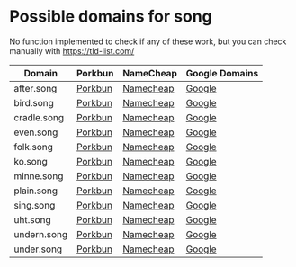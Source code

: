 # Possible domains for song

No function implemented to check if any of these work, but you can check manually with https://tld-list.com/

| Domain | Porkbun | NameCheap | Google Domains |
|---|---|---|---|
| after.song | [Porkbun](https://porkbun.com/checkout/search?prb=e814663da1&tlds=&idnLanguage=&search=search&q=after.song) | [Namecheap](https://www.namecheap.com/domains/registration/results/?domain=after.song) | [Google](https://domains.google.com/registrar/search?searchTerm=after.song) |
| bird.song | [Porkbun](https://porkbun.com/checkout/search?prb=e814663da1&tlds=&idnLanguage=&search=search&q=bird.song) | [Namecheap](https://www.namecheap.com/domains/registration/results/?domain=bird.song) | [Google](https://domains.google.com/registrar/search?searchTerm=bird.song) |
| cradle.song | [Porkbun](https://porkbun.com/checkout/search?prb=e814663da1&tlds=&idnLanguage=&search=search&q=cradle.song) | [Namecheap](https://www.namecheap.com/domains/registration/results/?domain=cradle.song) | [Google](https://domains.google.com/registrar/search?searchTerm=cradle.song) |
| even.song | [Porkbun](https://porkbun.com/checkout/search?prb=e814663da1&tlds=&idnLanguage=&search=search&q=even.song) | [Namecheap](https://www.namecheap.com/domains/registration/results/?domain=even.song) | [Google](https://domains.google.com/registrar/search?searchTerm=even.song) |
| folk.song | [Porkbun](https://porkbun.com/checkout/search?prb=e814663da1&tlds=&idnLanguage=&search=search&q=folk.song) | [Namecheap](https://www.namecheap.com/domains/registration/results/?domain=folk.song) | [Google](https://domains.google.com/registrar/search?searchTerm=folk.song) |
| ko.song | [Porkbun](https://porkbun.com/checkout/search?prb=e814663da1&tlds=&idnLanguage=&search=search&q=ko.song) | [Namecheap](https://www.namecheap.com/domains/registration/results/?domain=ko.song) | [Google](https://domains.google.com/registrar/search?searchTerm=ko.song) |
| minne.song | [Porkbun](https://porkbun.com/checkout/search?prb=e814663da1&tlds=&idnLanguage=&search=search&q=minne.song) | [Namecheap](https://www.namecheap.com/domains/registration/results/?domain=minne.song) | [Google](https://domains.google.com/registrar/search?searchTerm=minne.song) |
| plain.song | [Porkbun](https://porkbun.com/checkout/search?prb=e814663da1&tlds=&idnLanguage=&search=search&q=plain.song) | [Namecheap](https://www.namecheap.com/domains/registration/results/?domain=plain.song) | [Google](https://domains.google.com/registrar/search?searchTerm=plain.song) |
| sing.song | [Porkbun](https://porkbun.com/checkout/search?prb=e814663da1&tlds=&idnLanguage=&search=search&q=sing.song) | [Namecheap](https://www.namecheap.com/domains/registration/results/?domain=sing.song) | [Google](https://domains.google.com/registrar/search?searchTerm=sing.song) |
| uht.song | [Porkbun](https://porkbun.com/checkout/search?prb=e814663da1&tlds=&idnLanguage=&search=search&q=uht.song) | [Namecheap](https://www.namecheap.com/domains/registration/results/?domain=uht.song) | [Google](https://domains.google.com/registrar/search?searchTerm=uht.song) |
| undern.song | [Porkbun](https://porkbun.com/checkout/search?prb=e814663da1&tlds=&idnLanguage=&search=search&q=undern.song) | [Namecheap](https://www.namecheap.com/domains/registration/results/?domain=undern.song) | [Google](https://domains.google.com/registrar/search?searchTerm=undern.song) |
| under.song | [Porkbun](https://porkbun.com/checkout/search?prb=e814663da1&tlds=&idnLanguage=&search=search&q=under.song) | [Namecheap](https://www.namecheap.com/domains/registration/results/?domain=under.song) | [Google](https://domains.google.com/registrar/search?searchTerm=under.song) |
